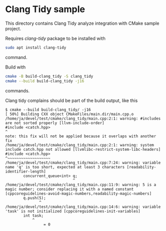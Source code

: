 # Clang Tidy sample

This directory contains Clang Tidy analyze integration with CMake sample project.

Requires *clang-tidy* package to be installed with

```bash
sudo apt install clang-tidy
```

command.

Build with

```bash
cmake -B build-clang_tidy -S clang_tidy
cmake --build build-clang_tidy -j16 
```

commands.

Clang tidy complains should be part of the build output, like this

```console
$ cmake --build build-clang_tidy/ -j16
[ 50%] Building CXX object CMakeFiles/main.dir/main.cpp.o
/home/ja/devel/test/cmake/clang_tidy/main.cpp:2:1: warning: #includes are not sorted properly [llvm-include-order]
#include <catch.hpp>
^
note: this fix will not be applied because it overlaps with another fix
/home/ja/devel/test/cmake/clang_tidy/main.cpp:2:1: warning: system include catch.hpp not allowed [llvmlibc-restrict-system-libc-headers]
#include <catch.hpp>
^~~~~~~~~~~~~~~~~~~~
/home/ja/devel/test/cmake/clang_tidy/main.cpp:7:24: warning: variable name 'q' is too short, expected at least 3 characters [readability-identifier-length]
        concurrent_queue<int> q;
                              ^
/home/ja/devel/test/cmake/clang_tidy/main.cpp:11:9: warning: 5 is a magic number; consider replacing it with a named constant [cppcoreguidelines-avoid-magic-numbers,readability-magic-numbers]
        q.push(5);
               ^
/home/ja/devel/test/cmake/clang_tidy/main.cpp:14:6: warning: variable 'task' is not initialized [cppcoreguidelines-init-variables]
        int task;
            ^
                 = 0
```
